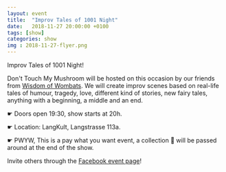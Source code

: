 ```yaml
---
layout: event
title:  "Improv Tales of 1001 Night"
date:   2018-11-27 20:00:00 +0100
tags: [show]
categories: show
img : 2018-11-27-flyer.png
---
```

Improv Tales of 1001 Night!

Don't Touch My Mushroom will be hosted on this occasion by our friends from [Wisdom of Wombats](https://wombats.ch).<!--more--> We will create improv scenes based on real-life tales of humour, tragedy, love, different kind of stories, new fairy tales, anything with a beginning, a middle and an end.

☛  Doors open 19:30, show starts at 20h.

☛  Location: LangKult, Langstrasse 113a.

☛  PWYW, This is a pay what you want event, a collection 🎩 will be passed around at the end of the show.

Invite others through the [Facebook event page](https://www.facebook.com/events/628596190870542/)!
